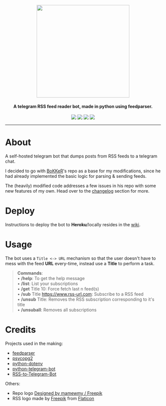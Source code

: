 <p align="center"><img src="https://raw.githubusercontent.com/hyPnOtICDo0g/rss-chan/master/images/rss-chan.png" width="300"></a></p> 

<h4 align="center">A telegram RSS feed reader bot, made in python using feedparser.</h4>

<p align="center">
<a href="https://github.com/hyPnOtICDo0g/rss-chan/blob/master/LICENSE" alt="GitHub"><img src="https://img.shields.io/badge/License-GPLv3-blue.svg" ></a>
<a alt="GitHub repo size"><img src="https://img.shields.io/github/repo-size/hyPnOtICDo0g/rss-chan"></a>
<a href="https://github.com/hyPnOtICDo0g/rss-chan/stargazers" alt="GitHub stars"><img src="https://img.shields.io/github/stars/hyPnOtICDo0g/rss-chan?style=social" ></a>
<a href="https://github.com/hyPnOtICDo0g/rss-chan/network/members" alt="GitHub forks"><img src="https://img.shields.io/github/forks/hyPnOtICDo0g/rss-chan?style=social" ></a>
<hr>


# About

A self-hosted telegram bot that dumps posts from RSS feeds to a telegram chat.  

I decided to go with [BoKKeR](https://github.com/BoKKeR)'s repo as a base for my modifications, since he had already implemented the basic logic for parsing & sending feeds.

The (heavily) modified code addresses a few issues in his repo with some new features of my own. Head over to the [changelog](https://github.com/hyPnOtICDo0g/rss-chan/wiki/Changelog) section for more.

# Deploy

Instructions to deploy the bot to **Heroku**/locally resides in the [wiki](https://github.com/hyPnOtICDo0g/rss-chan/wiki).

# Usage

The bot uses a `Title <-> URL` mechanism so that the user doesn't have to mess with the feed **URL** every-time, instead use a **Title** to perform a task.

>**Commands**:  
>• **/help**: To get the help message  
• **/list**: List your subscriptions  
• **/get** Title 10: Force fetch last n feed(s)  
• **/sub** Title https://www.rss-url.com: Subscribe to a RSS feed  
• **/unsub** Title: Removes the RSS subscription corresponding to it's title  
• **/unsuball**: Removes all subscriptions  

# Credits

Projects used in the making:

* [feedparser](https://github.com/kurtmckee/feedparser)
* [psycopg2](https://github.com/psycopg/psycopg2)
* [python-dotenv](https://github.com/theskumar/python-dotenv)
* [python-telegram-bot](https://github.com/python-telegram-bot/python-telegram-bot)
* [RSS-to-Telegram-Bot](https://github.com/BoKKeR/RSS-to-Telegram-Bot)

Others:

* Repo logo [Designed by mamewmy / Freepik](https://www.freepik.com/free-vector/young-girl-thinking-face-wondering-cartoon-illustration_11652601.htm)
* RSS logo made by [Freepik](https://www.freepik.com) from [Flaticon](www.flaticon.com)